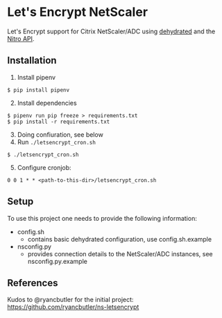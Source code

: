 # Let's Encrypt NetScaler

Let's Encrypt support for Citrix NetScaler/ADC using [dehydrated](https://github.com/lukas2511/dehydrated) and the [Nitro API](https://developer-docs.citrix.com/projects/netscaler-nitro-api/en/12.0/).

## Installation

1. Install pipenv
```
$ pip install pipenv
```
2. Install dependencies
```
$ pipenv run pip freeze > requirements.txt
$ pip install -r requirements.txt
```
3. Doing confiuration, see below
4. Run `./letsencrypt_cron.sh`
```
$ ./letsencrypt_cron.sh
```
5. Configure cronjob:
```
0 0 1 * * <path-to-this-dir>/letsencrypt_cron.sh
```

## Setup

To use this project one needs to provide the following information:
* config.sh
  * contains basic dehydrated configuration, use config.sh.example
* nsconfig.py
  * provides connection details to the NetScaler/ADC instances, see nsconfig.py.example

## References

Kudos to @ryancbutler for the initial project: https://github.com/ryancbutler/ns-letsencrypt

